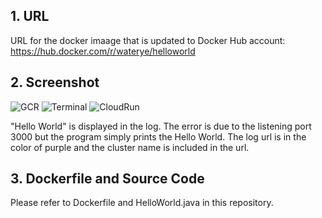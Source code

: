 ## 1. URL
URL for the docker imaage that is updated to Docker Hub account: https://hub.docker.com/r/waterye/helloworld

## 2. Screenshot
![GCR](https://i.imgur.com/Q7RYP0n.jpg)
![Terminal](https://i.imgur.com/yE5pYyf.jpg)
![CloudRun](https://i.imgur.com/TaqTnOj.jpg)


"Hello World" is displayed in the log. The error is due to the listening port 3000 but the program simply prints the Hello World. The log url is in the color of purple and the cluster name is included in the url.

## 3. Dockerfile and Source Code
Please refer to Dockerfile and HelloWorld.java in this repository.